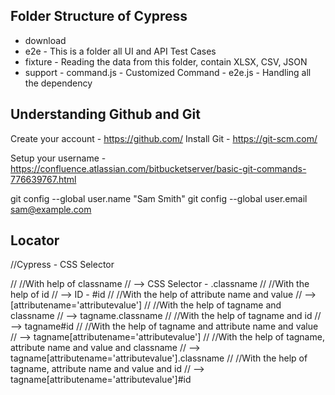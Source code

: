 Folder Structure of Cypress
---------------------------

- download
- e2e - This is a folder all UI and API Test Cases
- fixture - Reading the data from this folder, contain XLSX, CSV, JSON
- support - command.js - Customized Command
          - e2e.js - Handling all the dependency

Understanding Github and Git
----------------------------

Create your account - https://github.com/
Install Git - https://git-scm.com/

Setup your username - https://confluence.atlassian.com/bitbucketserver/basic-git-commands-776639767.html

git config --global user.name "Sam Smith"
git config --global user.email sam@example.com


Locator
-------

//Cypress - CSS Selector

// //With help of classname
// --> CSS Selector - .classname
// //With the help of id
// --> ID - #id
// //With the help of attribute name and value
// --> [attributename='attributevalue']
// //With the help of tagname and classname
// --> tagname.classname
// //With the help of tagname and id
// --> tagname#id
// //With the help of tagname and attribute name and value
// --> tagname[attributename='attributevalue']
// //With the help of tagname, attribute name and value and classname
// --> tagname[attributename='attributevalue'].classname
// //With the help of tagname, attribute name and value and id
// --> tagname[attributename='attributevalue']#id


